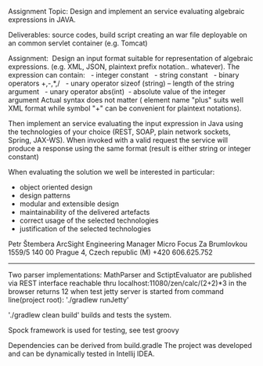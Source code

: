 Assignment Topic: Design and implement an service evaluating algebraic expressions in JAVA.

Deliverables: source codes, build script creating an war file deployable on an common servlet container (e.g. Tomcat)

Assignment:  Design an input format suitable for representation of algebraic expressions. (e.g. XML, JSON, plaintext prefix notation.. whatever).
The expression can contain:
  - integer constant
  - string constant
  - binary operators +,-,*,/
  - unary operator sizeof (string) – length of the string argument
  - unary operator abs(int)  - absolute value of the integer argument
Actual syntax does not matter ( element name "plus" suits well XML format while symbol "+" can be convenient for plaintext notations).

Then implement an service evaluating the input expression in Java using the technologies of your choice (REST, SOAP, plain network sockets, Spring, JAX-WS).
When invoked with a valid request the service will produce a response using the same format (result is either string or integer constant)

When evaluating the solution we well be interested in particular:
- object oriented design
- design patterns
- modular and extensible design
- maintainability of the delivered artefacts
- correct usage of the selected technologies
- justification of the selected technologies

Petr Štembera
ArcSight Engineering Manager
Micro Focus
Za Brumlovkou 1559/5
140 00 Prague 4, Czech republic
(M) +420 606.625.752

---                            
Two parser implementations: MathParser and SctiptEvaluator
are published via REST interface reachable
thru  localhost:11080/zen/calc/(2+2)*3 in the browser returns 12
when test jetty server is started
from command line(project root): './gradlew runJetty'

'./gradlew clean build' builds and tests the system.

Spock framework is used for testing, see test groovy

Dependencies can be derived from build.gradle
The project was developed and can be dynamically tested in Intellij IDEA.

